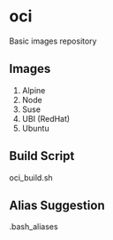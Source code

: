 # oci
Basic images repository

## Images

1. Alpine
2. Node
3. Suse
4. UBI (RedHat)
5. Ubuntu

## Build Script

oci_build.sh

## Alias Suggestion

.bash_aliases
